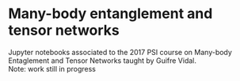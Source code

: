 # Many-body entanglement and tensor networks
Jupyter notebooks associated to the 2017 PSI course on Many-body Entaglement and Tensor Networks taught by Guifre Vidal. <br>
Note: work still in progress

